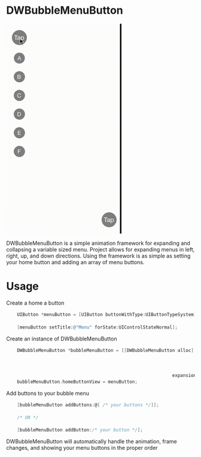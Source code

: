 DWBubbleMenuButton
==================

![](demo.gif)

DWBubbleMenuButton is a simple animation framework for expanding and collapsing a variable sized menu. Project allows for expanding menus in left, right, up, and down directions. Using the framework is as simple as setting your home button and adding an array of menu buttons.

Usage
==================
Create a home a button
```objective-c
    UIButton *menuButton = [UIButton buttonWithType:UIButtonTypeSystem];

    [menuButton setTitle:@"Menu" forState:UIControlStateNormal];
```

Create an instance of DWBubbleMenuButton
```objective-c
    DWBubbleMenuButton *bubbleMenuButton = [[DWBubbleMenuButton alloc] initWithFrame:CGRectMake(20.f,
                                                                                            20.f,
                                                                                            100.f,
                                                                                            100.f)
                                                              expansionDirection:DirectionDown];
    bubbleMenuButton.homeButtonView = menuButton;
```

Add buttons to your bubble menu
```objective-c
    [bubbleMenuButton addButtons:@[ /* your buttons */]];
    
    /* OR */
    
    [bubbleMenuButton addButton:/* your button */];
```

DWBubbleMenuButton will automatically handle the animation, frame changes, and showing your menu buttons in the proper order
